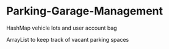 # Parking-Garage-Management

HashMap vehicle lots and user account bag

ArrayList to keep track of vacant parking spaces
